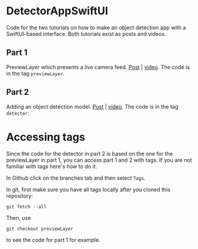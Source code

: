 # DetectorAppSwiftUI
Code for the two tutorials on how to make an object detection app with a SwiftUI-based interface.
Both tutorials exist as posts and videos.

## Part 1 
PreviewLayer which presents a live camera feed. [Post](https://www.neuralception.com/detection-app-tutorial-camera-feed/) | [video](https://www.youtube.com/watch?v=R2STbo53_vc).
The code is in the tag `previewLayer`.

## Part 2
Adding an object detection model. [Post](https://www.neuralception.com/detection-app-tutorial-detector/) | [video]().
The code is in the tag `detector`.

# Accessing tags
Since the code for the detector in part 2 is based on the one for the previewLayer in part 1, you can access part 1 and 2 with tags.
If you are not familiar with tags here's how to do it.

In Github click on the branches tab and then select `Tags`.

In git, first make sure you have all tags locally after you cloned this repository:

```
git fetch --all
```

Then, use 

```
git checkout previewLayer
```

to see the code for part 1 for example.
